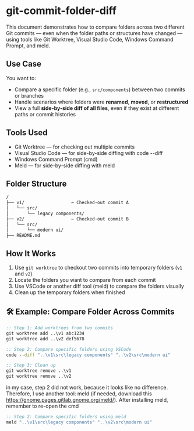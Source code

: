 # git-commit-folder-diff

This document demonstrates how to compare folders across two different Git commits — even when the folder paths or structures have changed — using tools like Git Worktree, Visual Studio Code, Windows Command Prompt, and meld.

## Use Case

You want to:
- Compare a specific folder (e.g., `src/components`) between two commits or branches
- Handle scenarios where folders were **renamed**, **moved**, or **restructured**
- View a full **side-by-side diff of all files**, even if they exist at different paths or commit histories


## Tools Used
- Git Worktree — for checking out multiple commits
- Visual Studio Code — for side-by-side diffing with code --diff
- Windows Command Prompt (cmd)
- Meld — for side-by-side diffing with meld

## Folder Structure
```bash
/
├── v1/                  ← Checked-out commit A
│   └── src/
│       └── legacy components/
├── v2/                  ← Checked-out commit B
│   └── src/
│       └── modern ui/
├── README.md
```

## How It Works

1. Use `git worktree` to checkout two commits into temporary folders (`v1` and `v2`)
2. Locate the folders you want to compare from each commit
3. Use VSCode or another diff tool (meld) to compare the folders visually
4. Clean up the temporary folders when finished



## 🛠 Example: Compare Folder Across Commits

```cmd
:: Step 1: Add worktrees from two commits
git worktree add ..\v1 abc1234
git worktree add ..\v2 def5678

:: Step 2: Compare specific folders using VSCode
code --diff "..\v1\src\legacy components" "..\v2\src\modern ui"

:: Step 3: Clean up
git worktree remove ..\v1
git worktree remove ..\v2
```

in my case, step 2 did not work, because it looks like no difference. Therefore, I use another tool: meld (if needed, download this https://gnome.pages.gitlab.gnome.org/meld/).
After installing meld, remember to re-open the cmd
```cmd
:: Step 2: Compare specific folders using meld
meld "..\v1\src\legacy components" "..\v2\src\modern ui"
```

